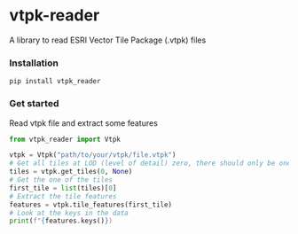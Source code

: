 # vtpk-reader
A library to read ESRI Vector Tile Package (.vtpk) files

### Installation
```
pip install vtpk_reader
```

### Get started
Read vtpk file and extract some features

```Python
from vtpk_reader import Vtpk

vtpk = Vtpk("path/to/your/vtpk/file.vtpk")
# Get all tiles at LOD (level of detail) zero, there should only be one tiles
tiles = vtpk.get_tiles(0, None)  
# Get the one of the tiles
first_tile = list(tiles)[0]
# Extract the tile features
features = vtpk.tile_features(first_tile)
# Look at the keys in the data
print(f"{features.keys()})
```

